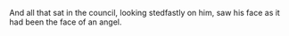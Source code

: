 And all that sat in the council, looking stedfastly on him, saw his face as it had been the face of an angel.
